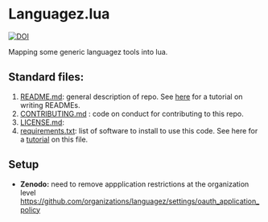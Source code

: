 # Languagez.lua

[![DOI](https://zenodo.org/badge/158912309.svg)](https://zenodo.org/badge/latestdoi/158912309)

Mapping some generic languagez tools into lua.

## Standard files:

1. [README.md](README.md): general description of repo.
   See [here](https://gist.github.com/PurpleBooth/109311bb0361f32d87a2) for a tutorial
   on writing READMEs.
2. [CONTRIBUTING.md](CONTRIBUTING.md) : code on conduct for contributing to this repo.
2. [LICENSE.md](LICENSE.md):  
3. [requirements.txt](requirements.txt): list of software to install to use this code.
   See here for a [tutorial](https://gist.github.com/jpf/a9495640181225947d51) 
   on this file.

## Setup

- **Zenodo:** need to  remove appplication restrictions at the organization level
  https://github.com/organizations/languagez/settings/oauth_application_policy

